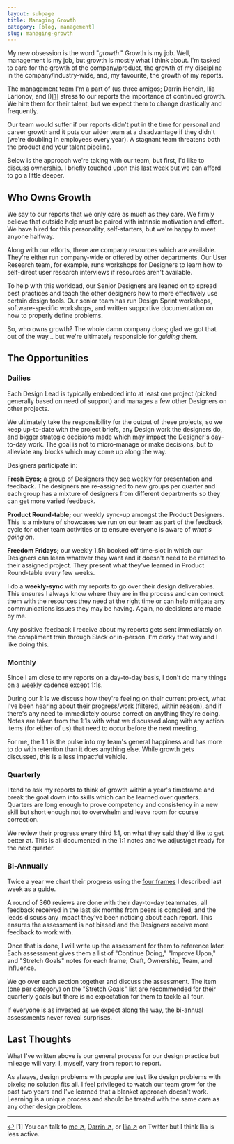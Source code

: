 ```yaml
---
layout: subpage
title: Managing Growth
category: [blog, management]
slug: managing-growth
---
```

My new obsession is the word "*growth*." Growth is my job. Well, management is my job, but growth is mostly what I think about. I'm tasked to care for the growth of the company/product, the growth of my discipline in the company/industry-wide, and, my favourite, the growth of my reports.

The management team I'm a part of (us three amigos; Darrin Henein, Ilia Larionov, and I)<a id="anchor-1" href="#note-1" class="fieldnotes-anchor">[1]</a> stress to our reports the importance of continued growth. We hire them for their talent, but we expect them to change drastically and frequently.

Our team would suffer if our reports didn't put in the time for personal and career growth and it puts our wider team at a disadvantage if they didn't (we're doubling in employees every year). A stagnant team threatens both the product and your talent pipeline.

Below is the approach we're taking with our team, but first, I'd like to discuss ownership. I briefly touched upon this [last week](http://helentran.com/assessing-impact) but we can afford to go a little deeper.

## Who Owns Growth

We say to our reports that we only care as much as they care. We firmly believe that outside help must be paired with intrinsic motivation and effort. We have hired for this personality, self-starters, but we're happy to meet anyone halfway.

Along with our efforts, there are company resources which are available. They're either run company-wide or offered by other departments. Our User Research team, for example, runs workshops for Designers to learn how to self-direct user research interviews if resources aren't available.

To help with this workload, our Senior Designers are leaned on to spread best practices and teach the other designers how to more effectively use certain design tools. Our senior team has run Design Sprint workshops, software-specific workshops, and written supportive documentation on how to properly define problems.

So, who owns growth? The whole damn company does; glad we got that out of the way... but we're ultimately responsible for *guiding* them.

## The Opportunities

### Dailies

Each Design Lead is typically embedded into at least one project (picked generally based on need of support) and manages a few other Designers on other projects.

We ultimately take the responsibility for the output of these projects, so we keep up-to-date with the project briefs, any Design work the designers do, and bigger strategic decisions made which may impact the Designer's day-to-day work. The goal is not to micro-manage or make decisions, but to alleviate any blocks which may come up along the way.

Designers participate in:

**Fresh Eyes;** a group of Designers they see weekly for presentation and feedback. The designers are re-assigned to new groups per quarter and each group has a mixture of designers from different departments so they can get more varied feedback. 

**Product Round-table;** our weekly sync-up amongst the Product Designers. This is a mixture of showcases we run on our team as part of the feedback cycle for other team activities or to ensure everyone is aware of _what's going on_.

**Freedom Fridays;** our weekly 1.5h booked off time-slot in which our Designers can learn whatever they want and it doesn't need to be related to their assigned project. They present what they've learned in Product Round-table every few weeks.

I do a **weekly-sync** with my reports to go over their design deliverables. This ensures I always know where they are in the process and can connect them with the resources they need at the right time or can help mitigate any communications issues they may be having. Again, no decisions are made by me. 

Any positive feedback I receive about my reports gets sent immediately on the compliment train through Slack or in-person. I'm dorky that way and I like doing this.

### Monthly

Since I am close to my reports on a day-to-day basis, I don't do many things on a weekly cadence except 1:1s. 

During our 1:1s we discuss how they're feeling on their current project, what I've been hearing about their progress/work (filtered, within reason), and if there's any need to immediately course correct on anything they're doing. Notes are taken from the 1:1s with what we discussed along with any action items (for either of us) that need to occur before the next meeting. 

For me, the 1:1 is the pulse into my team's general happiness and has more to do with retention than it does anything else. While growth gets discussed, this is a less impactful vehicle.

### Quarterly 

I tend to ask my reports to think of growth within a year's timeframe and break the goal down into skills which can be learned over quarters. Quarters are long enough to prove competency and consistency in a new skill but short enough not to overwhelm and leave room for course correction.

We review their progress every third 1:1, on what they said they'd like to get better at. This is all documented in the 1:1 notes and we adjust/get ready for the next quarter. 

### Bi-Annually

Twice a year we chart their progress using the [four frames](http://helentran.com/assessing-impact) I described last week as a guide.

A round of 360 reviews are done with their day-to-day teammates, all feedback received in the last six months from peers is compiled, and the leads discuss any impact they've been noticing about each report. This ensures the assessment is not biased and the Designers receive more feedback to work with. 

Once that is done, I will write up the assessment for them to reference later. Each assessment gives them a list of "Continue Doing," "Improve Upon," and "Stretch Goals" notes for each frame; Craft, Ownership, Team, and Influence. 

We go over each section together and discuss the assessment. The item (one per category) on the "Stretch Goals" list are recommended for their quarterly goals but there is no expectation for them to tackle all four.

If everyone is as invested as we expect along the way, the bi-annual assessments never reveal surprises. 

## Last Thoughts

What I've written above is our general process for our design practice but mileage will vary. I, myself, vary from report to report.

As always, design problems with people are just like design problems with pixels; no solution fits all. I feel privileged to watch our team grow for the past two years and I've learned that a blanket approach doesn't work. Learning is a unique process and should be treated with the same care as any other design problem.

<hr class="small">

<div class="fieldnotes">
    <p id="note-1" class="h6"><a href="#anchor-1" class="footnote-back">&#8617;&#xFE0E;</a> <span class="footnote">[1]</span> You can talk to <a href="https://www.twitter.com/tranhelen" class="external" target="_blank"><span class="external-body">me</span> <span class="external-box"><span class="external-box__arrow">↗&#xFE0E;</span></span></a>, <a href="https://https://twitter.com/darrinhenein" class="external" target="_blank"><span class="external-body">Darrin</span> <span class="external-box"><span class="external-box__arrow">↗&#xFE0E;</span></span></a>, or <a href="https://twitter.com/ilialarionov" class="external" target="_blank"><span class="external-body">Ilia</span> <span class="external-box"><span class="external-box__arrow">↗&#xFE0E;</span></span></a> on Twitter but I think Ilia is less active.</p>
</div>